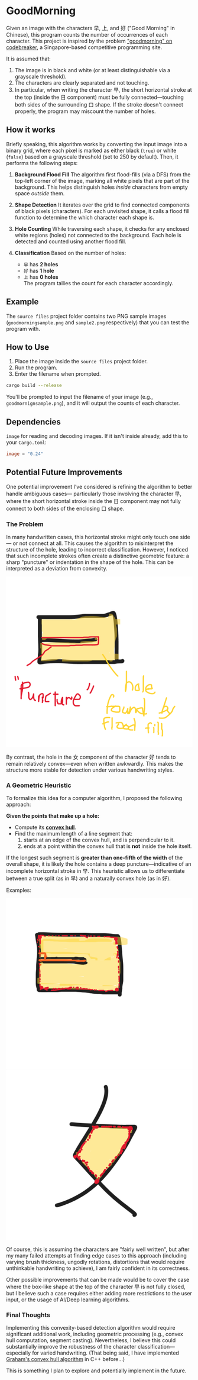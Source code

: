 # GoodMorning


Given an image with the characters 早, 上, and 好 ("Good Morning" in Chinese), this program counts the number of occurrences of each character.
This project is inspired by the problem ["goodmorning" on codebreaker](https://codebreaker.xyz/problem/goodmorning), a Singapore-based competitive programming site.

It is assumed that:

1. The image is in black and white (or at least distinguishable via a grayscale threshold).
2. The characters are clearly separated and not touching.
3. In particular, when writing the character 早, the short horizontal stroke at the top (inside the 日 component) must be fully connected—touching both sides of the surrounding 口 shape. If the stroke doesn't connect properly, the program may miscount the number of holes.

## How it works

Briefly speaking, this algorithm works by converting the input image into a binary grid, where each pixel is marked as either black (`true`) or white (`false`) based on a grayscale threshold (set to 250 by default).
Then, it performs the following steps:

1. **Background Flood Fill**
    The algorithm first flood-fills (via a DFS) from the top-left corner of the image, marking all white pixels that are part of the background. This helps distinguish holes *inside* characters from empty space *outside* them.

2. **Shape Detection**
    It iterates over the grid to find connected components of black pixels (characters). For each unvisited shape, it calls a flood fill function to determine the which character each shape is.

3. **Hole Counting**
    While traversing each shape, it checks for any enclosed white regions (holes) not connected to the background. Each hole is detected and counted using another flood fill.

4. **Classification**
    Based on the number of holes:
    - `早` has **2 holes**
    - `好` has **1 hole**
    - `上` has **0 holes**  
    The program tallies the count for each character accordingly.

## Example
The `source files` project folder contains two PNG sample images (`goodmorningsample.png` and `sample2.png` respectively) that you can test the program with.

## How to Use

1. Place the image inside the `source files` project folder.
2. Run the program.
3. Enter the filename when prompted.

```bash
cargo build --release
```
You'll be prompted to input the filename of your image (e.g., `goodmornignsample.png`), and it will output the counts of each character.


## Dependencies
`image` for reading and decoding images.
If it isn't inside already, add this to your `Cargo.toml`:
```toml
image = "0.24"
```
## Potential Future Improvements

One potential improvement I’ve considered is refining the algorithm to better handle ambiguous cases— particularly those involving the character 早, where the short horizontal stroke inside the 日 component may not fully connect to both sides of the enclosing 口 shape.

### The Problem

In many handwritten cases, this horizontal stroke might only touch one side— or not connect at all. This causes the algorithm to misinterpret the structure of the hole, leading to incorrect classification.
However, I noticed that such incomplete strokes often create a distinctive geometric feature: a sharp "puncture" or indentation in the shape of the hole. This can be interpreted as a deviation from convexity.

![Illustration of convexity and puncture](illustrations/imagedemo.png)

By contrast, the hole in the 女 component of the character 好 tends to remain relatively convex—even when written awkwardly. This makes the structure more stable for detection under various handwriting styles.

### A Geometric Heuristic

To formalize this idea for a computer algorithm, I proposed the following approach:

**Given the points that make up a hole:**

- Compute its [**convex hull**](https://en.wikipedia.org/wiki/Convex_hull).
- Find the maximum length of a line segment that:
    1. starts at an edge of the convex hull, and is perpendicular to it.
    2. ends at a point within the convex hull that is **not** inside the hole itself.

If the longest such segment is **greater than one-fifth of the width** of the overall shape, it is likely the hole contains a deep puncture—indicative of an incomplete horizontal stroke in 早.
This heuristic allows us to differentiate between a true split (as in 早) and a naturally convex hole (as in 好).

Examples:

![Incomplete stroke creates a deep puncture](illustrations/imagedemo1.png)  
![Naturally convex hole remains undisturbed](illustrations/imagedemo2.png)

Of course, this is assuming the characters are "fairly well written", but after my many failed attempts at finding edge cases to this approach (including varying brush thickness, ungodly rotations, distortions that would require unthinkable handwriting to achieve), I am fairly confident in its correctness.

Other possible improvements that can be made would be to cover the case where the box-like shape at the top of the character 早 is not fully closed, but I believe such a case requires either adding more restrictions to the user input, or the usage of AI/Deep learning algorithms.

### Final Thoughts

Implementing this convexity-based detection algorithm would require significant additional work, including geometric processing (e.g., convex hull computation, segment casting). Nevertheless, I believe this could substantially improve the robustness of the character classification—especially for varied handwriting. (That being said, I have implemented [Graham's convex hull algorithm](https://en.wikipedia.org/wiki/Graham_scan) in C++ before...)

This is something I plan to explore and potentially implement in the future.
